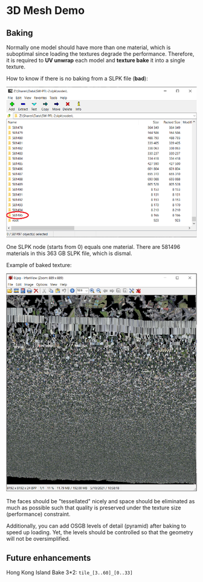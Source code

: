 # 3D Mesh Demo

## Baking

Normally one model should have more than one material, which is suboptimal since loading the textures degrade the performance. Therefore, it is required to **UV unwrap** each model and **texture bake** it into a single texture.

How to know if there is no baking from a SLPK file (**bad**):

![img/bad.png](img/bad.png)

One SLPK node (starts from 0) equals one material. There are 581496 materials in this 363 GB SLPK file, which is dismal.

Example of baked texture:

![img/texture.png](img/texture.png)

The faces should be "tessellated" nicely and space should be eliminated as much as possible such that quality is preserved under the texture size (performance) constraint.

Additionally, you can add OSGB levels of detail (pyramid) after baking to speed up loading. Yet, the levels should be controlled so that the geometry will not be oversimplified.

## Future enhancements

Hong Kong Island Bake 3*2: `tile_[3..60]_[0..33]`